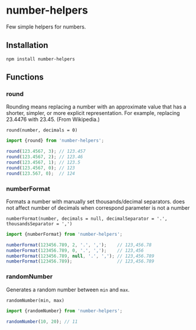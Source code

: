 # number-helpers
Few simple helpers for numbers.

## Installation

```shell
npm install number-helpers
```

## Functions

### round

Rounding means replacing a number with an approximate value that has a shorter, simpler, or more explicit representation. For example, replacing 23.4476 with 23.45. (From Wikipedia.)

`round(number, decimals = 0)`

```javascript
import {round} from 'number-helpers';

round(123.4567, 3); // 123.457
round(123.4567, 2); // 123.46
round(123.4567, 1); // 123.5
round(123.4567, 0); // 123
round(123.567, 0);  // 124
```

### numberFormat

Formats a number with manually set thousands/decimal separators. does not affect number of decimals when correspond parameter is not a number

`numberFormat(number, decimals = null, decimalSeparator = '.', thousandsSeparator = ',')`

```javascript
import {numberFormat} from 'number-helpers';

numberFormat(123456.789, 2, '.', ',');    // 123,456.78
numberFormat(123456.789, 0, '.', ',');    // 123,456
numberFormat(123456.789, null, '.', ','); // 123,456.789
numberFormat(123456.789);                 // 123,456.789
```

### randomNumber

Generates a random number between `min` and `max`.

`randomNumber(min, max)`

```javascript
import {randomNumber} from 'number-helpers';

randomNumber(10, 20); // 11
```
